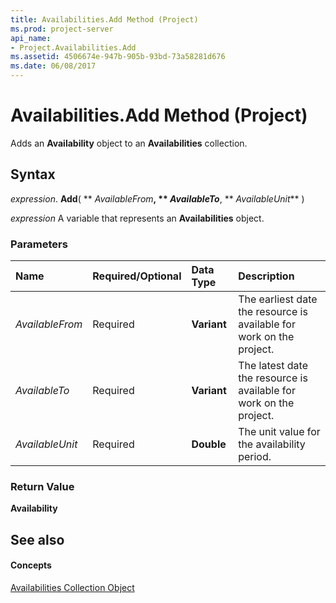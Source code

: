 ```yaml
---
title: Availabilities.Add Method (Project)
ms.prod: project-server
api_name:
- Project.Availabilities.Add
ms.assetid: 4506674e-947b-905b-93bd-73a58281d676
ms.date: 06/08/2017
---
```



# Availabilities.Add Method (Project)

Adds an  **Availability** object to an **Availabilities** collection.


## Syntax

 _expression_. **Add**( ** _AvailableFrom_**, ** _AvailableTo_**, ** _AvailableUnit_** )

 _expression_ A variable that represents an **Availabilities** object.


### Parameters



|**Name**|**Required/Optional**|**Data Type**|**Description**|
|:-----|:-----|:-----|:-----|
| _AvailableFrom_|Required|**Variant**|The earliest date the resource is available for work on the project.|
| _AvailableTo_|Required|**Variant**| The latest date the resource is available for work on the project.|
| _AvailableUnit_|Required|**Double**|The unit value for the availability period.|

### Return Value

 **Availability**


## See also


#### Concepts


[Availabilities Collection Object](Project.availabilities.md)
